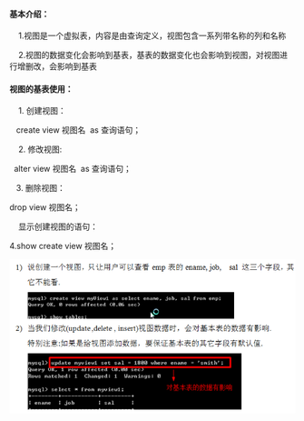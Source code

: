 #### 基本介绍：

    1.视图是一个虚拟表，内容是由查询定义，视图包含一系列带名称的列和名称

    2.视图的数据变化会影响到基表，基表的数据变化也会影响到视图，对视图进行增删改，会影响到基表



#### 视图的基表使用：

    1. 创建视图：

   create view 视图名  as 查询语句；

    2. 修改视图:

  alter view 视图名  as 查询语句；

   3.  删除视图：

  drop view 视图名；

    显示创建视图的语句：

  4.show create view 视图名；

![](/img/Language/MySQL/view/7db29153-ae8e-471a-9680-be4b7a4607bb.png)

